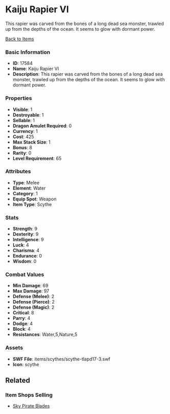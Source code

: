# Kaiju Rapier VI

This rapier was carved from the bones of a long dead sea monster, trawled up from the depths of the ocean. It seems to glow with dormant power.

[Back to Items](../items.md)

### Basic Information

- **ID**: 17584
- **Name**: Kaiju Rapier VI
- **Description**: This rapier was carved from the bones of a long dead sea monster, trawled up from the depths of the ocean. It seems to glow with dormant power.

### Properties

- **Visible**: 1
- **Destroyable**: 1
- **Sellable**: 1
- **Dragon Amulet Required**: 0
- **Currency**: 1
- **Cost**: 425
- **Max Stack Size**: 1
- **Bonus**: 8
- **Rarity**: 0
- **Level Requirement**: 65

### Attributes

- **Type**: Melee
- **Element**: Water
- **Category**: 1
- **Equip Spot**: Weapon
- **Item Type**: Scythe

### Stats

- **Strength**: 9
- **Dexterity**: 9
- **Intelligence**: 9
- **Luck**: 4
- **Charisma**: 4
- **Endurance**: 0
- **Wisdom**: 0

### Combat Values

- **Min Damage**: 69
- **Max Damage**: 97
- **Defense (Melee)**: 2
- **Defense (Pierce)**: 2
- **Defense (Magic)**: 2
- **Critical**: 8
- **Parry**: 4
- **Dodge**: 4
- **Block**: 4
- **Resistances**: Water,5,Nature,5

### Assets

- **SWF File**: items/scythes/scythe-tlapd17-3.swf
- **Icon**: scythe

## Related

### Item Shops Selling

- [Sky Pirate Blades](../item-shops/570-sky-pirate-blades.md)


